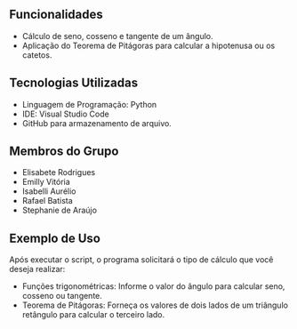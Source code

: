 ## Funcionalidades
- Cálculo de seno, cosseno e tangente de um ângulo.
- Aplicação do Teorema de Pitágoras para calcular a hipotenusa ou os catetos.

## Tecnologias Utilizadas
- Linguagem de Programação: Python
- IDE: Visual Studio Code
- GitHub para armazenamento de arquivo.

## Membros do Grupo
- Elisabete Rodrigues
- Emilly Vitória
- Isabelli Aurélio
- Rafael Batista
- Stephanie de Araújo

## Exemplo de Uso
Após executar o script, o programa solicitará o tipo de cálculo que você deseja realizar:
* Funções trigonométricas: Informe o valor do ângulo para calcular seno, cosseno ou tangente.
* Teorema de Pitágoras: Forneça os valores de dois lados de um triângulo retângulo para calcular o terceiro lado.
